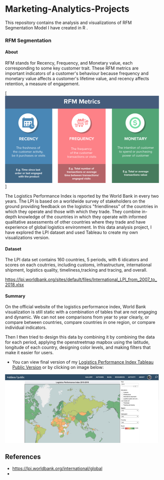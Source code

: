 # Marketing-Analytics-Projects
This repository contains the analysis and visualizations of RFM Segmentation Model I have created in R .

### RFM Segmentation
#### About
RFM stands for Recency, Frequency, and Monetary value, each corresponding to some key customer trait. These RFM metrics are important indicators of a customer's behaviour because frequency and monetary value affects a customer's lifetime value, and recency affects retention, a measure of engagement.

[![visualization image](https://github.com/gilangpamungkas/RFM-Sgementation-Model/blob/main/Incontent_image.png)]

The Logistics Performance Index is reported by the World Bank in every two years. The LPI is based on a worldwide survey of stakeholders on the ground providing feedback on the logistics "friendliness" of the countries in which they operate and those with which they trade. They combine in-depth knowledge of the countries in which they operate with informed qualitative assessments of other countries where they trade and have experience of global logistics environment. In this data analysis project, I have explored the LPI dataset and used Tableau to create my own visualizations version.

#### Dataset
The LPI data set contains 160 countries, 5 periods, with 6 idicators and scores on each coutrries, including customs, infrastructure, international shipment, logistics quality, timeliness,tracking and tracing, and overall.

https://lpi.worldbank.org/sites/default/files/International_LPI_from_2007_to_2018.xlsx

#### Summary
On the official website of the logistics performance index, World Bank visualization is still static with a combination of tables that are not engaging and dynamic. We can not see comparisons from year to year clearly, or compare between countries, compare countries in one region, or compare individual indicators.

Then I then tried to design this data by combining it by combining the data for each period, applying the openstreetmap mapbox using the latitude, longitude of each country, designing color levels, and making filters that make it easier for users. 

- You can view final version of my [Logistics Performance Index Tableau Public Version](https://public.tableau.com/profile/gilang.pamungkas#!/vizhome/LogisticsPerformanceIndex_16142470328260/Dashboard1) or by clicking on image below:

[![visualization image](https://github.com/gilangpamungkas/Tableau-Project-Logistics-Performance-Index/blob/main/lpi_snapshot.jpg)](https://public.tableau.com/profile/gilang.pamungkas#!/vizhome/LogisticsPerformanceIndex_16142470328260/Dashboard1)



## References
- https://lpi.worldbank.org/international/global
- 
